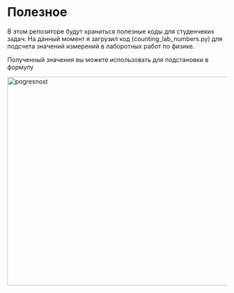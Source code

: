 # Полезное
В этом репозиторе будут храниться полезные коды для студенчеких задач. На данный момент я загрузил код (counting_lab_numbers.py) для подсчета значений измерений в лаборотных работ по физике.

Полученный значения вы можете использовать для подстановки в формулу

<div>
  <img src="https://studfile.net/html/2706/273/html_ztp6NT5FCi.nqbt/img-1lMTNi.png" title="pogresnost" alt="pogresnost" width="640" height="480"/>&nbsp;  
</div>
